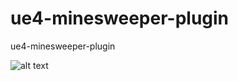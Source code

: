 # ue4-minesweeper-plugin
ue4-minesweeper-plugin


![alt text](http://umitunal.org/wp-content/github/MineSweeper.JPG)